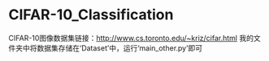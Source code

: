 # CIFAR-10_Classification
  CIFAR-10图像数据集链接：http://www.cs.toronto.edu/~kriz/cifar.html
我的文件夹中将数据集存储在‘Dataset’中，运行‘main_other.py’即可
